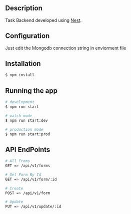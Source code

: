 ## Description

Task Backend developed using [Nest](https://github.com/nestjs/nest).

## Configuration

Just edit the Mongodb connection string in enviorment file

## Installation

```bash
$ npm install
```

## Running the app

```bash
# development
$ npm run start

# watch mode
$ npm run start:dev

# production mode
$ npm run start:prod
```

## API EndPoints

```bash
# All Froms
GET => /api/v1/forms

# Get Form By Id
GET => /api/v1/form/:id

# Create
POST => /api/v1/form

# Update
PUT => /api/v1/update/:id

```
